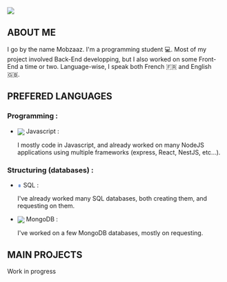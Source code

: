 <img align="center" src="https://github.com/Mobzaaz/Mobzaaz/blob/main/githubBanniere.png"/>

## ABOUT ME

I go by the name Mobzaaz.
I'm a programming student 💻.
Most of my project involved Back-End developping, but I also worked on some Front-End a time or two.
Language-wise, I speak both French 🇫🇷 and English 🇬🇧.

## PREFERED LANGUAGES

<h3>Programming :</h3>
<ul>
  <li><img align="center" width="2%" src="https://upload.wikimedia.org/wikipedia/commons/6/6a/JavaScript-logo.png"/> Javascript :</li>
  <p>I mostly code in Javascript, and already worked on many NodeJS applications using multiple frameworks (express, React, NestJS, etc...).</p>
</ul>

<h3>Structuring (databases) :</h3>
<ul>
  <li><img align="center" width="2%" src="https://raw.githubusercontent.com/github/explore/80688e429a7d4ef2fca1e82350fe8e3517d3494d/topics/sql/sql.png"/> SQL :</li>
  <p>I've already worked many SQL databases, both creating them, and requesting on them.</p>
  <li><img align="center" width="2%" src="https://cdn.icon-icons.com/icons2/2415/PNG/512/mongodb_original_wordmark_logo_icon_146425.png"/> MongoDB :</li>
  <p>I've worked on a few MongoDB databases, mostly on requesting.</p>
</ul>
  
## MAIN PROJECTS

Work in progress
